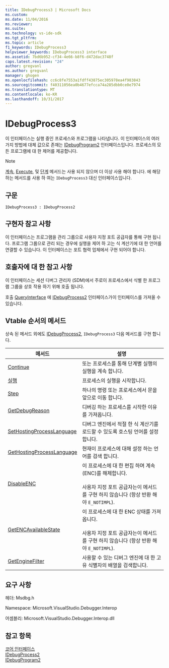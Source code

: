 ```yaml
---
title: IDebugProcess3 | Microsoft Docs
ms.custom: 
ms.date: 11/04/2016
ms.reviewer: 
ms.suite: 
ms.technology: vs-ide-sdk
ms.tgt_pltfrm: 
ms.topic: article
f1_keywords: IDebugProcess3
helpviewer_keywords: IDebugProcess3 interface
ms.assetid: 7bd6b952-cf34-4e66-b8f6-d472dac3748f
caps.latest.revision: "24"
author: gregvanl
ms.author: gregvanl
manager: ghogen
ms.openlocfilehash: cc6c8fe7553a1fdff43875ec305978ea4f983843
ms.sourcegitcommit: f40311056ea0b4677efcca74a285dbb0ce0e7974
ms.translationtype: MT
ms.contentlocale: ko-KR
ms.lasthandoff: 10/31/2017
---
```

# <a name="idebugprocess3"></a>IDebugProcess3
이 인터페이스는 실행 중인 프로세스와 프로그램을 나타냅니다. 이 인터페이스의 여러 가지 방법에 대체 값으로 존재는 [IDebugProgram2](../../../extensibility/debugger/reference/idebugprogram2.md) 인터페이스입니다. 프로세스의 모든 프로그램에 대 한 제어를 제공합니다.  
  
> [!NOTE]
>  [계속](../../../extensibility/debugger/reference/idebugprogram2-continue.md), [Execute](../../../extensibility/debugger/reference/idebugprogram2-execute.md), 및 [단계](../../../extensibility/debugger/reference/idebugprogram2-step.md) 메서드는 사용 되지 않으며 더 이상 사용 해야 합니다. 에 해당 하는 메서드를 사용 하 여는 `IDebugProcess3` 대신 인터페이스입니다.  
  
## <a name="syntax"></a>구문  
  
```  
IDebugProcess3 : IDebugProcess2  
```  
  
## <a name="notes-for-implementers"></a>구현자 참고 사항  
 이 인터페이스는 프로그램을 관리 그룹으로 사용자 지정 포트 공급자를 통해 구현 됩니다. 프로그램 그룹으로 관리 되는 경우에 실행을 제어 하 고는 식 계산기에 대 한 언어를 연결할 수 있습니다. 이 인터페이스는 포트 협력 업체에서 구현 되어야 합니다.  
  
## <a name="notes-for-callers"></a>호출자에 대 한 참고 사항  
 이 인터페이스는 세션 디버그 관리자 (SDM)에서 주로이 프로세스에서 식별 한 프로그램 그룹을 상호 작용 하기 위해 호출 됩니다.  
  
 호출 [QueryInterface](/cpp/atl/queryinterface) 에 [IDebugProcess2](../../../extensibility/debugger/reference/idebugprocess2.md) 인터페이스가이 인터페이스를 가져올 수 있습니다.  
  
## <a name="methods-in-vtable-order"></a>Vtable 순서의 메서드  
 상속 된 메서드 외에도 [IDebugProcess2](../../../extensibility/debugger/reference/idebugprocess2.md), `IDebugProcess3` 다음 메서드를 구현 합니다.  
  
|메서드|설명|  
|------------|-----------------|  
|[Continue](../../../extensibility/debugger/reference/idebugprocess3-continue.md)|또는 프로세스를 통해 단계별 실행의 실행을 계속 합니다.|  
|[실행](../../../extensibility/debugger/reference/idebugprocess3-execute.md)|프로세스의 실행을 시작합니다.|  
|[Step](../../../extensibility/debugger/reference/idebugprocess3-step.md)|하나의 명령 또는 프로세스에서 문을 앞으로 이동 합니다.|  
|[GetDebugReason](../../../extensibility/debugger/reference/idebugprocess3-getdebugreason.md)|디버깅 하는 프로세스를 시작한 이유를 가져옵니다.|  
|[SetHostingProcessLanguage](../../../extensibility/debugger/reference/idebugprocess3-sethostingprocesslanguage.md)|디버그 엔진에서 적절 한 식 계산기를 로드할 수 있도록 호스팅 언어를 설정 합니다.|  
|[GetHostingProcessLanguage](../../../extensibility/debugger/reference/idebugprocess3-gethostingprocesslanguage.md)|현재이 프로세스에 대해 설정 하는 언어를 검색 합니다.|  
|[DisableENC](../../../extensibility/debugger/reference/idebugprocess3-disableenc.md)|이 프로세스에 대 한 편집 하며 계속 (ENC)를 해제합니다.<br /><br /> 사용자 지정 포트 공급자는이 메서드를 구현 하지 않습니다 (항상 반환 해야 `E_NOTIMPL`).|  
|[GetENCAvailableState](../../../extensibility/debugger/reference/idebugprocess3-getencavailablestate.md)|이 프로세스에 대 한 ENC 상태를 가져옵니다.<br /><br /> 사용자 지정 포트 공급자는이 메서드를 구현 하지 않습니다 (항상 반환 해야 `E_NOTIMPL`).|  
|[GetEngineFilter](../../../extensibility/debugger/reference/idebugprocess3-getenginefilter.md)|사용할 수 있는 디버그 엔진에 대 한 고유 식별자의 배열을 검색합니다.|  
  
## <a name="requirements"></a>요구 사항  
 헤더: Msdbg.h  
  
 Namespace: Microsoft.VisualStudio.Debugger.Interop  
  
 어셈블리: Microsoft.VisualStudio.Debugger.Interop.dll  
  
## <a name="see-also"></a>참고 항목  
 [코어 인터페이스](../../../extensibility/debugger/reference/core-interfaces.md)   
 [IDebugProcess2](../../../extensibility/debugger/reference/idebugprocess2.md)   
 [IDebugProgram2](../../../extensibility/debugger/reference/idebugprogram2.md)